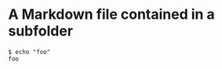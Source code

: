 # A Markdown file contained in a subfolder

```shell-session tesh-session="foo"
$ echo "foo"
foo
```
